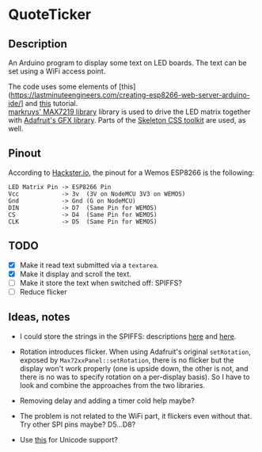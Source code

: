 # QuoteTicker

## Description
An Arduino program to display some text on LED boards. The text can be set using a WiFi access point.

The code uses some elements of [this](https://lastminuteengineers.com/creating-esp8266-web-server-arduino-ide/] and [this](https://howtomechatronics.com/tutorials/arduino/8x8-led-matrix-max7219-tutorial-scrolling-text-android-control-via-bluetooth/) tutorial.  
[markruys' MAX7219 library](https://github.com/markruys/arduino-Max72xxPanel) library is used to drive the LED matrix together with [Adafruit's GFX library](https://github.com/adafruit/Adafruit-GFX-Library).
Parts of the [Skeleton CSS toolkit](http://getskeleton.com/) are used, as well.

## Pinout
According to [Hackster.io](https://www.hackster.io/FilippoOnesti/esp8266-clock-using-max7219-led-matrix-display-b036c7), the pinout for a Wemos ESP8266 is the following:
```
LED Matrix Pin -> ESP8266 Pin
Vcc            -> 3v  (3V on NodeMCU 3V3 on WEMOS)
Gnd            -> Gnd (G on NodeMCU)
DIN            -> D7  (Same Pin for WEMOS)
CS             -> D4  (Same Pin for WEMOS)
CLK            -> D5  (Same Pin for WEMOS)
```

## TODO
- [x] Make it read text submitted via a `textarea`.
- [x] Make it display and scroll the text.
- [ ] Make it store the text when switched off: SPIFFS?
- [ ] Reduce flicker

## Ideas, notes
* I could store the strings in the SPIFFS: descriptions [here](https://techtutorialsx.com/2018/08/05/esp32-arduino-spiffs-reading-a-file/) and [here](https://techtutorialsx.com/2019/05/28/esp8266-spiffs-writing-a-file/).

* Rotation introduces flicker. When using Adafruit's original `setRotation`, exposed by `Max72xxPanel::setRotation`, there is no flicker but the display won't work properly (one is upside down, the other is not, and there is no was to specify rotation on a per-display basis). So I have to look and combine the approaches from the two libraries.

* Removing delay and adding a timer cold help maybe? 

* The problem is not related to the WiFi part, it flickers even without that. Try other SPI pins maybe? D5...D8?

* Use [this](https://blog.adafruit.com/2019/04/08/the-adafruit-gfx-library-now-supports-unicode-adafruit-adafruit-josecastillo/) for Unicode support?